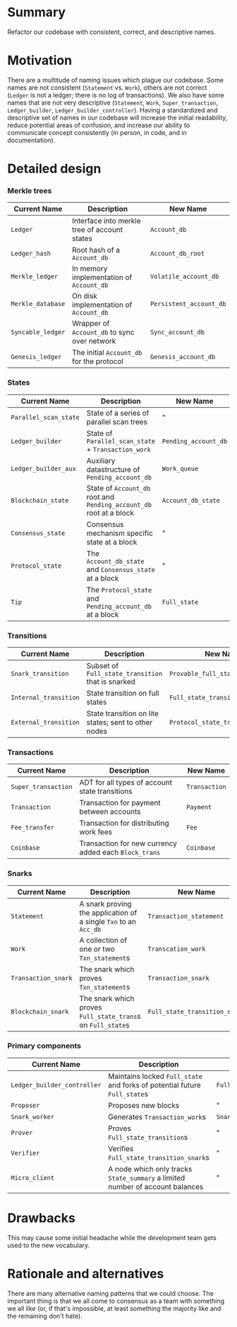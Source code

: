 # Summary
[summary]: #summary

Refactor our codebase with consistent, correct, and descriptive names.

# Motivation
[motivation]: #motivation

There are a multitude of naming issues which plague our codebase. Some names are not consistent (`Statement` vs. `Work`), others are not correct (`Ledger` is not a ledger; there is no log of transactions). We also have some names that are not very descriptive (`Statement`, `Work`, `Super_transaction`, `Ledger_builder`, `Ledger_builder_controller`). Having a standardized and descriptive set of names in our codebase will increase the initial readability, reduce potential areas of confusion, and increase our ability to communicate concept consistently (in person, in code, and in documentation).

# Detailed design
[detailed-design]: #detailed-design

### Merkle trees

| Current Name      | Description                                  | New Name                |
|-------------------|----------------------------------------------|-------------------------|
| `Ledger`          | Interface into merkle tree of account states | `Account_db`            |
| `Ledger_hash`     | Root hash of a `Account_db`                  | `Account_db_root`       |
| `Merkle_ledger`   | In memory implementation of `Account_db`     | `Volatile_account_db`   |
| `Merkle_database` | On disk implementation of `Account_db`       | `Persistent_account_db` |
| `Syncable_ledger` | Wrapper of `Account_db` to sync over network | `Sync_account_db`       |
| `Genesis_ledger`  | The initial `Account_db` for the protocol    | `Genesis_account_db`    |

### States

| Current Name          | Description                                                               | New Name               |
|-----------------------|---------------------------------------------------------------------------|------------------------|
| `Parallel_scan_state` | State of a series of parallel scan trees                                  | "                      |
| `Ledger_builder`      | State of `Parallel_scan_state` + `Transaction_work`                       | `Pending_account_db`   |
| `Ledger_builder_aux`  | Auxiliary datastructure of `Pending_account_db`                           | `Work_queue`           |
| `Blockchain_state`    | State of `Account_db` root and `Pending_account_db` root at a block       | `Account_db_state`     |
| `Consensus_state`     | Consensus mechanism specific state at a block                             | "                      |
| `Protocol_state`      | The `Account_db_state` and `Consensus_state` at a block                   | "                      |
| `Tip`                 | The `Protocol_state` and `Pending_account_db` at a block                  | `Full_state`           |

### Transitions

| Current Name          | Description                                          | New Name                         |
|-----------------------|------------------------------------------------------|----------------------------------|
| `Snark_transition`    | Subset of `Full_state_transition` that is snarked    | `Provable_full_state_transition` |
| `Internal_transition` | State transition on full states                      | `Full_state_transition`          |
| `External_transition` | State transition on lite states; sent to other nodes | `Protocol_state_transition`      |

### Transactions

| Current Name        | Description                                            | New Name      |
|---------------------|--------------------------------------------------------|---------------|
| `Super_transaction` | ADT for all types of account state transitions         | `Transaction` |
| `Transaction`       | Transaction for payment between accounts               | `Payment`     |
| `Fee_transfer`      | Transaction for distributing work fees                 | `Fee`         |
| `Coinbase`          | Transaction for new currency added each `Block_trans`  | `Coinbase`    |

### Snarks

| Current Name          | Description                                                      | New Name                      |
|-----------------------|------------------------------------------------------------------|-------------------------------|
| `Statement`           | A snark proving the application of a single `Txn` to an `Acc_db` | `Transaction_statement`       |
| `Work`                | A collection of one or two `Txn_statement`s                      | `Transcation_work`            |
| `Transaction_snark`   | The snark which proves `Txn_statement`s                          | `Transaction_snark`           |
| `Blockchain_snark`    | The snark which proves `Full_state_trans`s on `Full_state`s      | `Full_state_transition_snark` |

### Primary components

| Current Name                | Description                                                                    | New Name              |
|-----------------------------|--------------------------------------------------------------------------------|-----------------------|
| `Ledger_builder_controller` | Maintains locked `Full_state` and forks of potential future `Full_state`s      | `Full_state_frontier` |
| `Proposer`                  | Proposes new blocks                                                            | "                     |
| `Snark_worker`              | Generates `Transaction_work`s                                                  | `Snarker`             |
| `Prover`                    | Proves `Full_state_transition`s                                                | "                     |
| `Verifier`                  | Verifies `Full_state_transition_snark`s                                        | "                     |
| `Micro_client`              | A node which only tracks `State_summary` a limited number of account balances  | "                     |

# Drawbacks
[drawbacks]: #drawbacks

This may cause some initial headache while the development team gets used to the new vocabulary.

# Rationale and alternatives
[rationale-and-alternatives]: #rationale-and-alternatives

There are many alternative naming patterns that we could choose. The important thing is that we all come to consensus as a team with something we all like (or, if that's impossible, at least something the majority like and the remaining don't hate).
